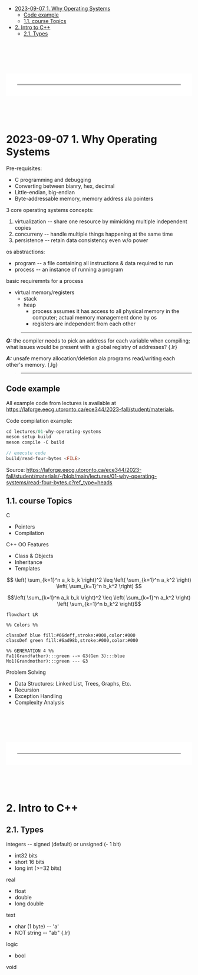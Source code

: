 - [2023-09-07 1. Why Operating Systems](#2023-09-07-1-why-operating-systems)
  - [Code example](#code-example)
  - [1.1. course Topics](#11-course-topics)
- [2. Intro to C++](#2-intro-to-c)
  - [2.1. Types](#21-types)


<!--------------------------------{.gray}------------------------------>






<hr style="border:30px solid #FFFF; margin: 100px 0 100px 0; {.gray}"> </hr>






<!--------------------------------{.gray}------------------------------>

<div style="page-break-after: always;"></div>

# 2023-09-07 1. Why Operating Systems
Pre-requisites:
- C programming and debugging
- Converting between bianry, hex, decimal
- Little-endian, big-endian
- Byte-addressable memory, memory address ala pointers

3 core operating systems concepts:
1. virtualization -- share one resource by mimicking multiple independent copies
2. concurreny -- handle multiple things happening at the same time
3. persistence -- retain data consistency even w/o power

os abstractions:
- program -- a file containing all instructions & data required to run
- process -- an instance of running a program

basic requiremnts for a process
- virtual memory/registers
  - stack
  - heap
    - process assumes it has access to all physical memory in the computer; actual memory management done by os
    - registers are independent from each other

> ---

***Q:*** the compiler needs to pick an address for each variable when compiling; what issues would be present with a global registry of addresses? {.lr}

***A:*** unsafe memory allocation/deletion ala programs read/writing each other's memory. {.lg} 

> ---

## Code example


All example code from lectures is available at https://laforge.eecg.utoronto.ca/ece344/2023-fall/student/materials.

Code compilation example:
```cpp
cd lectures/01-why-operating-systems
meson setup build
meson compile -C build

// execute code
build/read-four-bytes <FILE>
```
Source: https://laforge.eecg.utoronto.ca/ece344/2023-fall/student/materials/-/blob/main/lectures/01-why-operating-systems/read-four-bytes.c?ref_type=heads




## 1.1. course Topics

C
- Pointers
- Compilation

C++ OO Features
- Class & Objects
- Inheritance
- Templates

$$
\left( \sum_{k=1}^n a_k b_k \right)^2 \leq \left( \sum_{k=1}^n a_k^2 \right) \left( \sum_{k=1}^n b_k^2 \right)
$$

```math
\left( \sum_{k=1}^n a_k b_k \right)^2 \leq \left( \sum_{k=1}^n a_k^2 \right) \left( \sum_{k=1}^n b_k^2 \right)
```

```mermaid
flowchart LR

%% Colors %%

classDef blue fill:#66deff,stroke:#000,color:#000
classDef green fill:#6ad98b,stroke:#000,color:#000

%% GENERATION 4 %%
Fa1(Grandfather):::green --> G3(Gen 3):::blue
Mo1(Grandmother):::green --- G3
```

Problem Solving
- Data Structures: Linked List, Trees, Graphs, Etc.
- Recursion
- Exception Handling
- Complexity Analysis

<!--------------------------------{.gray}------------------------------>






<hr style="border:30px solid #FFFF; margin: 100px 0 100px 0; {.gray}"> </hr>






<!--------------------------------{.gray}------------------------------>
<div style="page-break-after: always;"></div>


# 2. Intro to C++
## 2.1. Types

integers -- signed (default) or unsigned (- 1 bit)
- int32 bits
- short 16 bits
- long int (>=32 bits)

real
- float
- double
- long double

text
- char (1 byte) -- 'a'
- NOT string -- "ab" {.lr}

logic
- bool

void